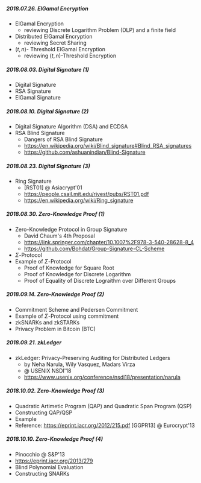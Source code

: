
##### 2018.07.26. ElGamal Encryption

* ElGamal Encryption
  * reviewing Discrete Logarithm Problem (DLP) and a finite field
* Distributed ElGamal Encryption
  * reviewing Secret Sharing
* $(t, n)$- Threshold ElGamal Encryption
  * reviewing $(t, n)$-Threshold Encryption



##### 2018.08.03. Digital Signature (1)

* Digital Signature
* RSA Signature
* ElGamal Signature



##### 2018.08.10. Digital Signature (2)

* Digital Signature Algorithm (DSA) and ECDSA
* RSA Blind Signature
  * Dangers of RSA Blind Signature
  * https://en.wikipedia.org/wiki/Blind_signature#Blind_RSA_signatures
  * https://github.com/ashuanindian/Blind-Signature



##### 2018.08.23. Digital Signature (3)

* Ring Signature
  * [RST01] @ Asiacrypt'01
  * https://people.csail.mit.edu/rivest/pubs/RST01.pdf
  * https://en.wikipedia.org/wiki/Ring_signature



##### 2018.08.30. Zero-Knowledge Proof (1)

* Zero-Knowledge Protocol in Group Signature
  * David Chaum's 4th Proposal
  * https://link.springer.com/chapter/10.1007%2F978-3-540-28628-8_4
  * https://github.com/Bohdat/Group-Signature-CL-Scheme
* $\Sigma$-Protocol
* Example of $\Sigma$-Protocol
  * Proof of Knowledge for Square Root
  * Proof of Knowledge for Discrete Logarithm
  * Proof of Equality of Discrete Lograithm over Different Groups



##### 2018.09.14. Zero-Knowledge Proof (2)

- Commitment Scheme and Pedersen Commitment
- Example of $\Sigma$-Protocol using commitment
- zkSNARKs and zkSTARKs
- Privacy Problem in Bitcoin (BTC)



##### 2018.09.21. zkLedger

- zkLedger: Privacy-Preserving Auditing for Distributed Ledgers
  - by Neha Narula, Wily Vasquez, Madars Virza
  - @ USENIX NSDI'18
  - https://www.usenix.org/conference/nsdi18/presentation/narula



##### 2018.10.02. Zero-Knowledge Proof (3)

- Quadratic Artimetic Program (QAP) and Quadratic Span Program (QSP)
- Constructing QAP/QSP
- Example
- Reference: https://eprint.iacr.org/2012/215.pdf [GGPR13] @ Eurocrypt'13



##### 2018.10.10. Zero-Knowledge Proof (4)

- Pinocchio @ S&P'13
- https://eprint.iacr.org/2013/279 
- Blind Polynomial Evaluation
- Constructing SNARKs

